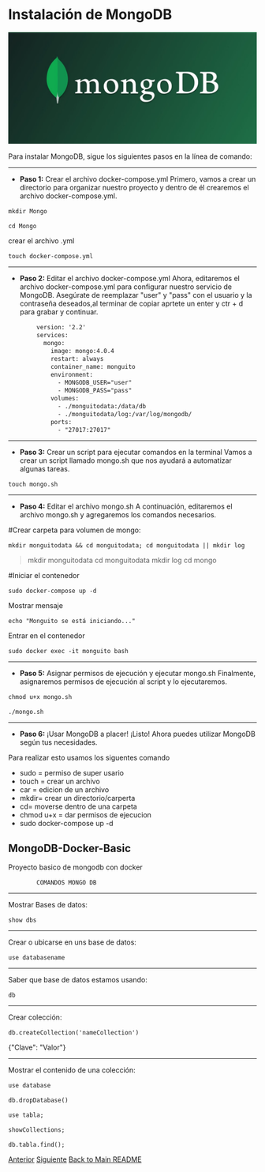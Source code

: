 # Instalación de MongoDB
<p align="center"><img src="./img/mongodb.png" alt="mongodb"  /></p>

Para instalar MongoDB, sigue los siguientes pasos en la línea de comando:
____________________________________________
- **Paso 1:**  Crear el archivo docker-compose.yml
Primero, vamos a crear un directorio para organizar nuestro proyecto y dentro de él crearemos el archivo docker-compose.yml.

```
mkdir Mongo
```
```
cd Mongo
```
crear el archivo .yml
```
touch docker-compose.yml
```
____________________________________________
- **Paso 2:** Editar el archivo docker-compose.yml
Ahora, editaremos el archivo docker-compose.yml para configurar nuestro servicio de MongoDB. Asegúrate de reemplazar "user" y "pass" con el usuario y la contraseña deseados,al terminar de copiar aprtete un enter y ctr + d para grabar y continuar.
```
        version: '2.2'
        services:
          mongo:
            image: mongo:4.0.4
            restart: always
            container_name: monguito
            environment:
              - MONGODB_USER="user"
              - MONGODB_PASS="pass"
            volumes:
              - ./monguitodata:/data/db
              - ./monguitodata/log:/var/log/mongodb/
            ports:
              - "27017:27017"
 ```    
_____________________________________________________________
- **Paso 3:** Crear un script para ejecutar comandos en la terminal
Vamos a crear un script llamado mongo.sh que nos ayudará a automatizar algunas tareas.
```
touch mongo.sh
```
__________________________________
- **Paso 4:** Editar el archivo mongo.sh
A continuación, editaremos el archivo mongo.sh y agregaremos los comandos necesarios.

#Crear carpeta para volumen de mongo:
```
mkdir monguitodata && cd monguitodata; cd monguitodata || mkdir log
```
> mkdir monguitodata
> cd monguitodata
> mkdir log
> cd mongo

#Iniciar el contenedor

```
sudo docker-compose up -d
```
Mostrar mensaje
```
echo "Monguito se está iniciando..."
```
Entrar en el contenedor
```
sudo docker exec -it monguito bash
```
_________________________________________________________
- **Paso 5:** Asignar permisos de ejecución y ejecutar mongo.sh
Finalmente, asignaremos permisos de ejecución al script y lo ejecutaremos.
```
chmod u+x mongo.sh
```
```
./mongo.sh
```
_______________________________
- **Paso 6:** ¡Usar MongoDB a placer!
¡Listo! Ahora puedes utilizar MongoDB según tus necesidades.

Para realizar esto usamos los siguentes comando 

- sudo = permiso de super usario
- touch = crear un archivo
- car = edicion de un archivo
- mkdir= crear un directorio/carperta
- cd= moverse dentro de una carpeta
- chmod u+x = dar permisos de ejecucion
- sudo docker-compose up -d

## MongoDB-Docker-Basic
Proyecto basico de  mongodb con docker

			COMANDOS MONGO DB
_______________________
Mostrar Bases de datos:
```
show dbs
```
______________________________________
Crear o ubicarse en uns base de datos:
```
use databasename
```
_______________________________________
Saber que base de datos estamos usando:
```
db
```
________________
Crear colección:
``` 
db.createCollection('nameCollection')
```
{"Clave": "Valor"}

________________
Mostrar el contenido de una colección:
```
use database
```
```
db.dropDatabase()
```
```
use tabla;
```
```
showCollections;
```
```
db.tabla.find();
```
[Anterior](./Pre-requisitos.md)
[Siguiente](./yahoo-finance-mongodb.md)
[Back to Main README](./README.md)
